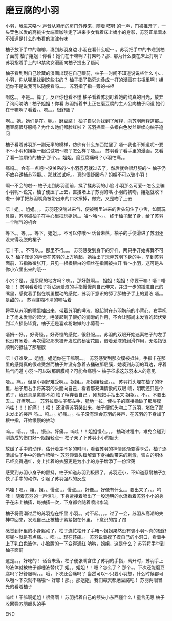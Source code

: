 # 磨豆腐的小羽

小羽，我进来咯～ 声音从紧闭的房门外传来，随着 吱呀 的一声，门被推开了，一头栗色长发的高挑少女端着咖啡走了进来少女看着床上娇小的身影，苏羽正拿着本不知道是什么的书看的津津有味

柚子放下手中的咖啡，凑到苏羽身边 小羽在看什么呢～ 。苏羽把手中的书递到柚子面前 柚子姐姐！你看！她们在干嘛啊？打架吗？那…那为什么要在床上打啊？ 苏羽指着手上的18禁幼女漫画向柚子提出了疑问

柚子看到到自己珍藏的漫画出现在自己眼前，柚子一时间不知道说说些什么 小…小羽，你从哪里找到这些书的？ 柚子指了指旁边叠成一打的漫画在书柜里啊！姐姐你不是说我可以随便看吗。。。 苏羽指了指一旁的书柜

啊这。。不是。。算了，反正你也看不懂 柚子看着苏羽盯着她的纯真的目光，放弃了询问呐呐！柚子姐姐！你看 苏羽指着书上正在磨豆腐的主人公向柚子问道 她们在干嘛啊？看着。。嗯。。。很舒服？

啊。。她。她们是在。呃。。磨豆腐！ 柚子自以为找到了解释，向苏羽解释道那。。磨豆腐很舒服吗？为什么她们都脸红啦？ 苏羽摇着一头银白色发丝继续向柚子追问

柚子看着苏羽那一副无辜的模样，仿佛有什么东西觉醒了 唔～我也不知道呢～要不～小羽和姐姐一起试试吧～嗯？怎么样？唔。。。 苏羽看了看手里的漫画，又看了看一脸期待的柚子 那个。。姐姐，磨豆腐痛吗？小羽怕痛。。

痛吗。。会有一点吧～没关系的～小羽忍忍就过去了，然后就会很舒服的～ 柚子仍不放弃诱捕苏羽那。。那就试试吧。。真的很舒服吗？姐姐不可以骗小羽！

啊～不会的啦～ 柚子走到苏羽面前，揉了揉苏羽的小脸 小羽那么可爱～怎么会骗小羽呢～说完，柚子便压了上去，直接堵上了苏羽的嘴 小羽的初吻，姐姐就收下啦～ 伸手把苏羽嘴角被带出来的口水擦掉，做完，又是吻了上去

唔！姐。。姐姐。。。 苏羽还没喘过来气，便被嘴里进来的舌头勾住了小舌，如同玩具般，苏羽被柚子在手心里把玩姐姐。。哈～哈～。。 终于柚子起了身，给了苏羽一个喘气的机会

等下。。等。。。等下，姐姐。。不可以停哦～ 话音未落，柚子的手便滑进了苏羽还没来得及脱的裙子

唔！不。。不可以。。那里不行。。。 苏羽感受到身下的异样，两只手开始挥舞不可以？ 柚子戏谑的声音在苏羽的上方响起，她抽出了玩弄苏羽下身的手，举到苏羽面前，五指微微张开，只见一根根银白的细丝在指间被拉开 看～小羽，这可是从你小穴里出来的哦～

小穴？是。。是尿尿的地方吗？咦。。那好脏啊。。 姐姐！姐姐！你要干嘛！唔！唔唔！！ 苏羽看着柚子将沾满爱液的手指慢慢向自己伸来，并进一步的插进自己的嘴里，感觉着手指在嘴里搅动的感觉，苏羽下意识的舔了舔柚子手上的爱液 唔。。是甜的。。 苏羽含糊不清的嘀咕着

将手从苏羽的嘴里抽出来，带着苏羽的唾液，掀起附在苏羽胸前的小背心，右手抚上了尚未发育的起伏，唾液起到了很好的润滑的作用，不会让那尚未发育的起伏受到半点损伤毕竟，柚子还是喜欢粉嫩嫩的小葡萄～

唔姆～好。。好奇怪。。好奇怪的感觉，很舒服。。。苏羽的双眼开始迷离柚子的左手也没有闲着，再次侵犯那未被开发过的秘密花园，借着爱液的润滑作用，无名指很顺利的抵住了那层膜

唔！好难受。。姐姐。姐姐你在干嘛啊。。。 苏羽感受到那次膜被抵住，手指卡在那里的感觉真的很难受然而柚子并没有急着去捅破那层膜，她凑到苏羽的耳边，呼着热气问道 小羽～可以破那层膜吗？可能会痛哦～ 柚子征求这苏羽本人的意见

唔。。痛。。但是小羽好难受啊。。姐姐。。那姐姐轻点。。。 苏羽将头埋在柚子的怀里，柚子用右手将苏羽的头面向自己，看着那充满情欲的双眼 啧，明明还只是个孩子，我还真是禽兽不如 柚子唾弃着自己 ，刚想把手抽出来 姐姐。。不。。不要出去。。好痒啊。。。 苏羽拉着柚子都左手，猛地一拉，使柚子的直接捅破了那层膜 呜哇！！！好痛！！唔！ 还没等苏羽哭出来，柚子便低头吻上了苏羽，堵住了那未发出的哭声 呜。。呜。。。好痛。。。柚子没有理会苏羽的哭声，在苏羽的下身加了根中指，开始缓慢的抽动

呜。。唔。。。慢。。慢点。好痛。。呜哇！！姐姐慢点。。。 抽动过程中，难免会碰到刚造成的伤口好～姐姐轻点～ 柚子亲了下苏羽小小的额头

放缓了手中的动作，估计着差不多的时间，看着苏羽的神情逐渐变得享受，柚子逐渐加快了手中的动作唔哈～ 苏羽仰着头缓解着下身抽动带来的刺激，雪白的胴体已经变得通红，身上挂着的衣服更是为小小的身子增添了一份淫荡

感受到苏羽小身子的颤抖，柚子知道苏羽到极限了，苏羽还小，不知道忍耐柚子加快了手中的动作，引起了苏羽强烈的反应

呜哇！嗯。。姐。姐。。慢点 。。慢点。。。好像。。好像有什么。。要出来了。。。呜哇！ 随着苏羽的一声惊叫，下身紧接着喷出了一股透明的水流看着苏羽小小的身子在床上抽搐，每抽搐一次，下身都会随着喷出水流

柚子将高潮过后的苏羽抱在怀里 小羽。。对不起。。。。过了一会，苏羽从高潮的失神中回来，发现自己正被柚子紧紧抱在怀里，下意识的蹭了蹭

感觉到怀里的小身躯动了，柚子连忙松开了手唔～姐姐果然没有骗小羽～真的很舒服呢～就是有点痛。。。唔。。。现在还痛。。 苏羽说着摸了摸自己的小洞口，看着手上了乳白色液体，小脸腾的一下变得通红 呐呐，姐姐，这是什么？ 苏羽将手举到柚子面前

这是。。。好吃的！ 话音未落，柚子便张嘴含住了苏羽的手指，离开时，苏羽手上的液体就被柚子都唾液替代了 姐。。姐姐！！嗯？怎么了？ 那个。。下次还能磨豆腐吗？好舒服啊。。。哦，下次还会痛吗？ 当然可以～只要小羽想，什么时候都可以哦～下次就不痛啦～ 好耶！那。。那姐姐，我们每天都磨豆腐吧！ 苏羽两眼冒光的看着柚子

呜哇！干嘛啊姐姐！很痛啊！ 苏羽捂着自己的额头小东西懂什么！童言无忌 柚子收回弹苏羽额头的手

END